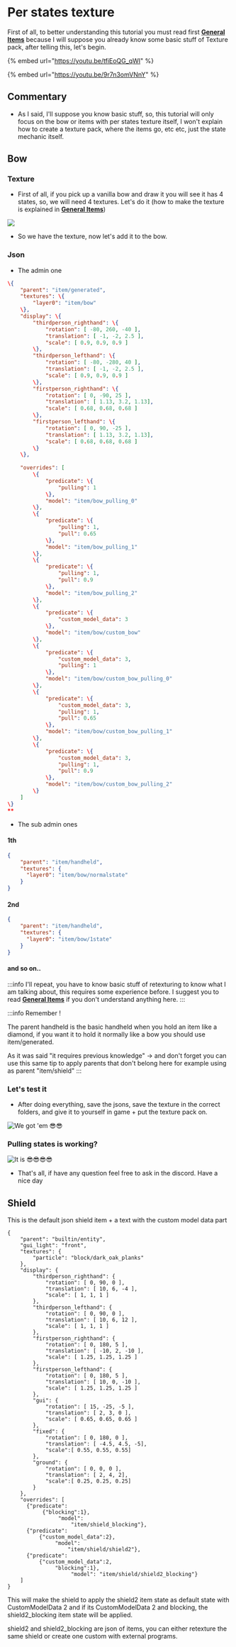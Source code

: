 # Per states texture

First of all, to better understanding this tutorial you must read first [****General Items****](general-items.md) because I will suppose you already know some basic stuff of Texture pack, after telling this, let's begin.

\{% embed url="https://youtu.be/tfiEoQG_qWI" %\}

\{% embed url="https://youtu.be/9r7n3omVNnY" %\}

## Commentary

* As I said, I'll suppose you know basic stuff, so, this tutorial will only focus on the bow or items with per states texture itself, I won't explain how to create a texture pack, where the items go, etc etc, just the state mechanic itself.

## Bow

### Texture

* First of all, if you pick up a vanilla bow and draw it you will see it has 4 states, so, we will need 4 textures. Let's do it (how to make the texture is explained in [****General Items****](general-items.md))

![](<../../../../.gitbook/assets/image (248).png>)

* So we have the texture, now let's add it to the bow.

### Json

* The admin one

```json
\{
    "parent": "item/generated",
    "textures": \{
        "layer0": "item/bow"
    \},
    "display": \{
        "thirdperson_righthand": \{
            "rotation": [ -80, 260, -40 ],
            "translation": [ -1, -2, 2.5 ],
            "scale": [ 0.9, 0.9, 0.9 ]
        \},
        "thirdperson_lefthand": \{
            "rotation": [ -80, -280, 40 ],
            "translation": [ -1, -2, 2.5 ],
            "scale": [ 0.9, 0.9, 0.9 ]
        \},
        "firstperson_righthand": \{
            "rotation": [ 0, -90, 25 ],
            "translation": [ 1.13, 3.2, 1.13],
            "scale": [ 0.68, 0.68, 0.68 ]
        \},
        "firstperson_lefthand": \{
            "rotation": [ 0, 90, -25 ],
            "translation": [ 1.13, 3.2, 1.13],
            "scale": [ 0.68, 0.68, 0.68 ]
        \}
    \},
    
    "overrides": [
        \{
            "predicate": \{
                "pulling": 1
            \},
            "model": "item/bow_pulling_0"
        \},
        \{
            "predicate": \{
                "pulling": 1,
                "pull": 0.65
            \},
            "model": "item/bow_pulling_1"
        \},
        \{
            "predicate": \{
                "pulling": 1,
                "pull": 0.9
            \},
            "model": "item/bow_pulling_2"
        \},
        \{
            "predicate": \{
                "custom_model_data": 3
            \},
            "model": "item/bow/custom_bow"
        \},
        \{
            "predicate": \{
                "custom_model_data": 3,
                "pulling": 1
            \},
            "model": "item/bow/custom_bow_pulling_0"
        \},
        \{
            "predicate": \{
                "custom_model_data": 3,
                "pulling": 1,
                "pull": 0.65
            \},
            "model": "item/bow/custom_bow_pulling_1"
        \},
        \{
            "predicate": \{
                "custom_model_data": 3,
                "pulling": 1,
                "pull": 0.9
            \},
            "model": "item/bow/custom_bow_pulling_2"
        \}
    ]
\}
**
```

* The sub admin ones

#### 1th

```json
{
	"parent": "item/handheld",
	"textures": {
	  "layer0": "item/bow/normalstate"
	}
}
```

#### 2nd

```json
{
	"parent": "item/handheld",
	"textures": {
	  "layer0": "item/bow/1state"
	}
}
```

#### and so on..

:::info
I'll repeat, you have to know basic stuff of retexturing to know what I am talking about, this requires some experience before. I suggest you to read [****General Items****](general-items.md) if you don't understand anything here.
:::

:::info
Remember !

The parent handheld is the basic handheld when you hold an item like a diamond, if you want it to hold it normally like a bow you should use item/generated.

As it was said "it requires previous knowledge" -> and don't forget you can use this same tip to apply parents that don't belong here for example using as parent "item/shield"
:::

### Let's test it

* After doing everything, save the jsons, save the texture in the correct folders, and give it to yourself in game + put the texture pack on. 

![We got 'em 😎😎](<../../../../.gitbook/assets/image (112).png>)

### Pulling states is working?

![It is 😎😎😎😎](<../../../../.gitbook/assets/image (219).png>)

* That's all, if have any question feel free to ask in the discord. Have a nice day

## Shield

This is the default json shield item + a text with the custom model data part

```
{
    "parent": "builtin/entity",
    "gui_light": "front",
    "textures": {
        "particle": "block/dark_oak_planks"
    },
    "display": {
        "thirdperson_righthand": {
            "rotation": [ 0, 90, 0 ],
            "translation": [ 10, 6, -4 ],
            "scale": [ 1, 1, 1 ]
        },
        "thirdperson_lefthand": {
            "rotation": [ 0, 90, 0 ],
            "translation": [ 10, 6, 12 ],
            "scale": [ 1, 1, 1 ]
        },
        "firstperson_righthand": {
            "rotation": [ 0, 180, 5 ],
            "translation": [ -10, 2, -10 ],
            "scale": [ 1.25, 1.25, 1.25 ]
        },
        "firstperson_lefthand": {
            "rotation": [ 0, 180, 5 ],
            "translation": [ 10, 0, -10 ],
            "scale": [ 1.25, 1.25, 1.25 ]
        },
        "gui": {
            "rotation": [ 15, -25, -5 ],
            "translation": [ 2, 3, 0 ],
            "scale": [ 0.65, 0.65, 0.65 ]
        },
        "fixed": {
            "rotation": [ 0, 180, 0 ],
            "translation": [ -4.5, 4.5, -5],
            "scale":[ 0.55, 0.55, 0.55]
        },
        "ground": {
            "rotation": [ 0, 0, 0 ],
            "translation": [ 2, 4, 2],
            "scale":[ 0.25, 0.25, 0.25]
        }
    },
    "overrides": [
      {"predicate":
           {"blocking":1},
                "model": 
                    "item/shield_blocking"},
      {"predicate": 
          {"custom_model_data":2},
               "model": 
                   "item/shield/shield2"},
      {"predicate": 
          {"custom_model_data":2,
               "blocking":1},
                    "model": "item/shield/shield2_blocking"}
    ]
}

```

This will make the shield to apply the shield2 item state as default state with CustomModelData 2 and if its CustomModelData 2 and blocking, the shield2\_blocking item state will be applied.

shield2 and shield2\_blocking are json of items, you can either retexture the same shield or create one custom with external programs.
